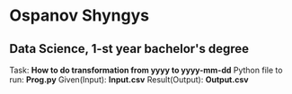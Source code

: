 # Ospanov Shyngys
## Data Science, 1-st year bachelor's degree
Task: **How to do transformation from yyyy to yyyy-mm-dd**
Python file to run: **Prog.py**
Given(Input): **Input.csv**
Result(Output): **Output.csv**
